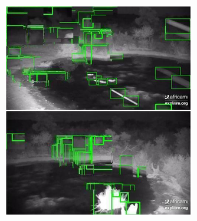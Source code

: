 ![20200630-231830-234835](in/20200630/20200630-231830-234835_0_.jpg)
![20200630-234840-000000](in/20200630/20200630-234840-000000_0_.jpg)
